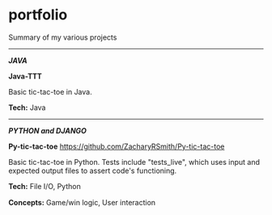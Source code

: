 # portfolio
Summary of my various projects


___
___JAVA___

__Java-TTT__

Basic tic-tac-toe in Java.

__Tech:__ Java


___
___PYTHON and DJANGO___

__Py-tic-tac-toe__
https://github.com/ZacharyRSmith/Py-tic-tac-toe

Basic tic-tac-toe in Python. Tests include "tests_live", which uses input and expected output files to assert code's functioning.

__Tech:__ File I/O, Python

__Concepts:__ Game/win logic, User interaction